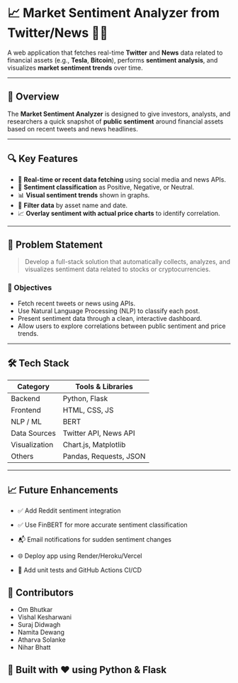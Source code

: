 # 📈 Market Sentiment Analyzer from Twitter/News 📰💬

A web application that fetches real-time **Twitter** and **News** data related to financial assets (e.g., **Tesla**, **Bitcoin**), performs **sentiment analysis**, and visualizes **market sentiment trends** over time.

---

## 🚀 Overview

The **Market Sentiment Analyzer** is designed to give investors, analysts, and researchers a quick snapshot of **public sentiment** around financial assets based on recent tweets and news headlines.

---

## 🔍 Key Features

- 🔄 **Real-time or recent data fetching** using social media and news APIs.
- 💬 **Sentiment classification** as Positive, Negative, or Neutral.
- 📊 **Visual sentiment trends** shown in graphs.
- 📅 **Filter data** by asset name and date.
- 📈 **Overlay sentiment with actual price charts** to identify correlation.

---

## 🧠 Problem Statement

> Develop a full-stack solution that automatically collects, analyzes, and visualizes sentiment data related to stocks or cryptocurrencies.

### 🎯 Objectives

- Fetch recent tweets or news using APIs.
- Use Natural Language Processing (NLP) to classify each post.
- Present sentiment data through a clean, interactive dashboard.
- Allow users to explore correlations between public sentiment and price trends.

---

## 🛠️ Tech Stack

| Category       | Tools & Libraries                |
|----------------|----------------------------------|
| Backend        | Python, Flask                    |
| Frontend       | HTML, CSS, JS                    |
| NLP / ML       | BERT                             |
| Data Sources   | Twitter API, News API            |
| Visualization  | Chart.js, Matplotlib             |
| Others         | Pandas, Requests, JSON           |

---

## 📈 Future Enhancements
- ✅ Add Reddit sentiment integration

- ✅ Use FinBERT for more accurate sentiment classification

- 📬 Email notifications for sudden sentiment changes

- 🌐 Deploy app using Render/Heroku/Vercel

- 🧪 Add unit tests and GitHub Actions CI/CD

## 🤝 Contributors
- Om Bhutkar
- Vishal Kesharwani
- Suraj Didwagh
- Namita Dewang
- Atharva Solanke
- Nihar Bhatt

## 🧠 Built with ❤️ using Python & Flask